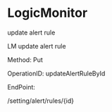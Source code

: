 #     LogicMonitor


update alert rule

LM update alert rule

Method: Put

OperationID: updateAlertRuleById

EndPoint:

/setting/alert/rules/{id}
